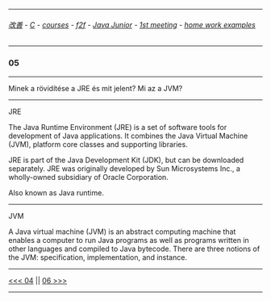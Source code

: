
---

###### [改善](https://github.com/ttltrk/0C/blob/master/README.MD) - [C](https://github.com/ttltrk/PRG/blob/master/CODING.MD) - [courses](https://github.com/ttltrk/Courses/blob/master/README.MD) - [f2f](https://github.com/ttltrk/Courses/blob/master/F2F/F2F.MD) - [Java Junior](https://github.com/ttltrk/PRG/blob/master/JAVA/DOC/BJM/TOMI/JJ.MD) - [1st meeting](https://github.com/ttltrk/PRG/blob/master/JAVA/DOC/BJM/TOMI/01/1st.md) - [home work examples](https://github.com/ttltrk/PRG/blob/master/JAVA/DOC/BJM/TOMI/01/feladat.md)

---

### 05

---

Minek a rövidítése a JRE és mit jelent? Mi az a JVM?

---

JRE

The Java Runtime Environment (JRE) is a set of software tools for development of Java applications. It combines the Java Virtual Machine (JVM), platform core classes and supporting libraries.

JRE is part of the Java Development Kit (JDK), but can be downloaded separately. JRE was originally developed by Sun Microsystems Inc., a wholly-owned subsidiary of Oracle Corporation. 

Also known as Java runtime.

---

JVM

A Java virtual machine (JVM) is an abstract computing machine that enables a computer to run Java programs as well as programs written in other languages and compiled to Java bytecode. There are three notions of the JVM: specification, implementation, and instance. 

---

[<<< 04](https://github.com/ttltrk/PRG/blob/master/JAVA/DOC/BJM/TOMI/01/EX/02/02.MD) ||
[06 >>>](https://github.com/ttltrk/PRG/blob/master/JAVA/DOC/BJM/TOMI/01/EX/04/04.MD)

---
